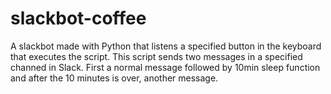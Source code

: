 # slackbot-coffee
A slackbot made with Python that listens a specified button in the keyboard that executes the script. This script sends two messages in a specified channed in Slack. First a normal message followed by 10min sleep function and after the 10 minutes is over, another message.
